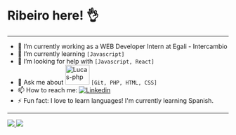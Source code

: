 # Ribeiro here! 👌
---

- 🔭 I’m currently working as a WEB Developer Intern at Egali - Intercambio
- 🌱 I’m currently learning `[Javascript]`
- 🤔 I’m looking for help with `[Javascript, React]` 
- 💬 Ask me about <img alt='Lucas-php' height='45' width='55' src="https://cdn.jsdelivr.net/gh/devicons/devicon/icons/php/php-plain.svg" target='_blank'/> `[Git, PHP, HTML, CSS]`
- 📫 How to reach me: [![Linkedin](https://img.shields.io/badge/-LinkedIn-060606?style=flat&labelColor=0D0D0D&logo=Linkedin&Color=white)](https://www.linkedin.com/in/lucas-ribeiro-developer/)
- ⚡ Fun fact: I love to learn languages! I'm currently learning Spanish.

<hr size='1'>

<div>
  <a href='https://www.linkedin.com/in/lucas-ribeiro-developer/' target='_blank'>
    <img src='https://img.shields.io/badge/LinkedIn-0077B5?style=for-the-badge&logo=linkedin&logoColor=white' target='_blank'>
  </a>
  <a href='mailto:lucasribeiro1024b@gmail.com' target='_blank'>
    <img src='https://img.shields.io/badge/Gmail-D14836?style=for-the-badge&logo=gmail&logoColor=white' target='_blank'>
  </a>
</div>
